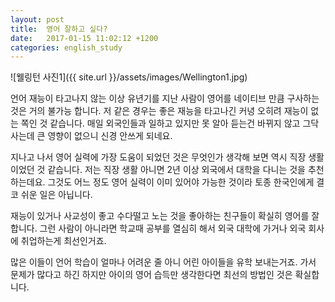 ```yaml
---
layout: post
title:  영어 잘하고 싶다?
date:   2017-01-15 11:02:12 +1200
categories: english_study
---
```


![웰링턴 사진1]({{ site.url }}/assets/images/Wellington1.jpg)

언어 재능이 타고나지 않는 이상 유년기를 지난 사람이 영어를 네이티브 만큼 구사하는 것은 거의 불가능 합니다. 저 같은 경우는 좋은 재능을 타고나긴 커녕 오히려 재능이 없는  쪽인 것 같습니다. 매일 외국인들과 일하고 있지만 못 알아 듣는건 바뀌지 않고 그닥 사는데 큰 영향이 없으니 신경 안쓰게 되네요.

지나고 나서 영어 실력에 가장 도움이 되었던 것은 무엇인가 생각해 보면 역시 직장 생활 이었던 것 같습니다. 저는 직장 생활 아니면 2년 이상 외국에서 대학을 다니는 것을 추천하는데요. 그것도 어느 정도 영어 실력이 이미 있어야 가능한 것이라 토종 한국인에게 결코 쉬운 일은 아닙니다.

재능이 있거나 사교성이 좋고 수다떨고 노는 것을 좋아하는 친구들이 확실히 영어를 잘 합니다. 그런 사람이 아니라면 학교때 공부를 열심히 해서 외국 대학에 가거나 외국 회사에 취업하는게 최선인거죠.

많은 이들이 언어 학습이 얼마나 어려운 줄 아니 어린 아이들을 유학 보내는거죠. 가서 문제가 많다고 하긴 하지만 아이의 영어 습득만 생각한다면 최선의 방법인 것은 확실합니다.
